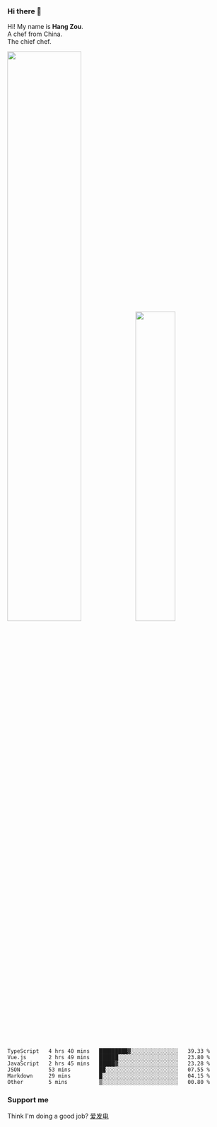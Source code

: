 ### Hi there 👋

Hi! My name is **Hang Zou**.  
A chef from China.  
The chief chef.

<img align="" width="57.5%" src="https://github-readme-stats.vercel.app/api?username=zouhangwithsweet&hide_title=true&hide_border=true&show_icons=true&include_all_commits=true&line_height=21" /><img align="" width="42.4%" src="https://github-readme-stats.vercel.app/api/top-langs/?username=zouhangwithsweet&hide_title=true&hide_border=true&layout=compact" />

<!--START_SECTION:waka-->

```text
TypeScript   4 hrs 40 mins   █████████▓░░░░░░░░░░░░░░░   39.33 %
Vue.js       2 hrs 49 mins   ██████░░░░░░░░░░░░░░░░░░░   23.80 %
JavaScript   2 hrs 45 mins   █████▓░░░░░░░░░░░░░░░░░░░   23.28 %
JSON         53 mins         ██░░░░░░░░░░░░░░░░░░░░░░░   07.55 %
Markdown     29 mins         █░░░░░░░░░░░░░░░░░░░░░░░░   04.15 %
Other        5 mins          ▒░░░░░░░░░░░░░░░░░░░░░░░░   00.80 %
```

<!--END_SECTION:waka-->

### Support me

Think I'm doing a good job? [爱发电](https://afdian.net/@zouhangsweet)
